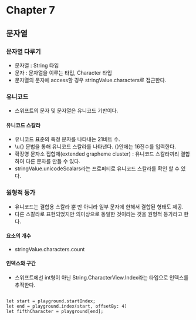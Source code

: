 # Chapter 7
## 문자열
### 문자열 다루기
- 문자열 : String 타입
- 문자 : 문자열을 이루는 타입, Character 타입
- 문자열의 문자에 access할 경우 stringValue.characters로 접근한다.

### 유니코드
- 스위프트의 문자 및 문자열은 유니코드 기반이다.
#### 유니코드 스칼라
- 유니코드 표준의 특정 문자를 나타내는 21비트 수.
- \u{} 문법을 통해 유니코드 스칼라를 나타낸다. {}안에는 16진수를 입력한다.
- 확장영 문자소 집합체(extended grapheme cluster) : 유니코드 스칼라끼리 결합하여 다른 문자를 만들 수 있다.
- stringValue.unicodeScalars라는 프로퍼티로 유니코드 스칼라를 확인 할 수 있다.

### 원형적 등가
- 유니코드는 결합용 스칼라 뿐 만 아니라 일부 문자에 한해서 결합된 형태도 제공.
- 다른 스칼라로 표현되었지만 의미상으로 동일한 것이라는 것을 원형적 등가라고 한다.
#### 요소의 개수
- stringValue.characters.count
#### 인덱스와 구간
- 스위프트에선 int형이 아닌 String.CharacterView.Index라는 타입으로 인덱스를 추적한다.
<pre>
<code>
let start = playground.startIndex;
let end = playground.index(start, offsetBy: 4)
let fifthCharacter = playground[end];
</code>
</pre>
